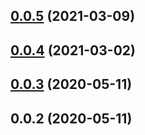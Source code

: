 <a name="0.0.5"></a>
## [0.0.5](https://github.com/thomasdeppisch/videojs-xr/compare/v0.0.4...v0.0.5) (2021-03-09)

<a name="0.0.4"></a>
## [0.0.4](https://github.com/thomasdeppisch/videojs-xr/compare/v0.0.3...v0.0.4) (2021-03-02)

<a name="0.0.3"></a>
## [0.0.3](https://github.com/thomasdeppisch/videojs-xr/compare/v0.0.2...v0.0.3) (2020-05-11)

<a name="0.0.2"></a>
## 0.0.2 (2020-05-11)

